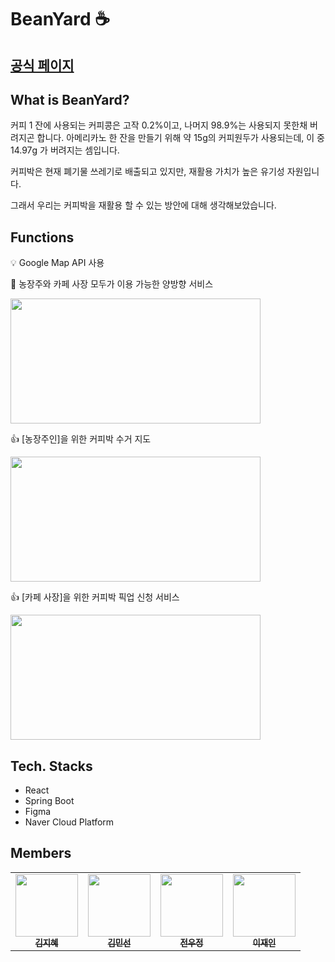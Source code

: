 # BeanYard :coffee:
## [공식 페이지](http://beanyard.shop/)
## What is BeanYard?
<p>커피 1 잔에 사용되는
커피콩은 고작 0.2%이고, 나머지 98.9%는 사용되지 못한채 버려지곤 합니다. 아메리카노 한 잔을 만들기 위해 약 15g의 커피원두가 사용되는데, 이 중 14.97g 가 버려지는 셈입니다.</p>
<p>커피박은 현재 폐기물 쓰레기로 배출되고 있지만, 재활용 가치가 높은 유기성 자원입니다.</p>
<p>그래서 우리는 커피박을 재활용 할 수 있는 방안에 대해 생각해보았습니다.</p>

## Functions
:bulb: Google Map API 사용

:eyes: 농장주와 카페 사장 모두가 이용 가능한 양방향 서비스

<img src="https://user-images.githubusercontent.com/61970111/152613801-058fa805-9d48-4975-b246-32fe30794d64.png" width="400" height="200"/>

👍 [농장주인]을 위한 커피박 수거 지도

<img src="https://user-images.githubusercontent.com/61970111/152613566-6bcfb6a7-fd03-4ac7-9fb3-2c367011eaf4.png" width="400" height="200"/>

👍 [카페 사장]을 위한 커피박 픽업 신청 서비스

<img src="https://user-images.githubusercontent.com/61970111/152613580-43ed67ae-1916-4aab-8bc6-331d61ec49e9.png" width="400" height="200" />

## Tech. Stacks
- React
- Spring Boot
- Figma
- Naver Cloud Platform

## Members
<table>
<tr>
    <td align="center"><a href="https://github.com/asd3638"><img src="https://github.com/asd3638.png" width="100px;" alt=""/><br /><sub><b>김지혜</b></sub></a><br /></td>
    <td align="center"><a href="https://github.com/k12ms26"><img src="https://github.com/k12ms26.png" width="100px;" alt=""/><br /><sub><b>김민선</b></sub></a><br /></td>
    <td align="center"><a href="https://github.com/Woojung0618"><img src="https://github.com/Woojung0618.png" width="100px;" alt=""/><br /><sub><b>전우정</b></sub></a><br /></td>
    <td align="center"><a href="https://github.com/leeejaaane"><img src="https://github.com/leeejaaane.png" width="100px;" alt=""/><br /><sub><b>이재인</b></sub></a><br /></td>
<tr>
</table>
